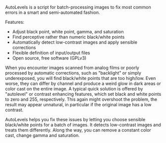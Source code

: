 AutoLevels is a script for batch-processing images to fix most common errors in a smart and semi-automated fashion.

Features:
- Adjust black point, white point, gamma, and saturation
- Find perceptive rather than numeric black/white points
- Automatically detect low-contrast images and apply sensible corrections
- Flexible definition of input/output files
- Open source, free software (GPLv3)

When you encounter images scanned from analog films or poorly processed by automatic corrections, such as "backlight" or simply underexposed, you will find black/white points that are too high/low. Even worse, they can differ by channel and produce a weird glow in dark areas or color cast on the entire image. A typical quick solution is offered by "autolevel" or contrast enhancing features, which set black and white points to zero and 255, respectively. This again might overshoot the problem, the result may appear unnatural, in particular if the original image has a low contrast.

AutoLevels helps you fix these issues by letting you choose sensible black/white points for a batch of images. It detects low-contrast images and treats them differently. Along the way, you can remove a constant color cast, change gamma and saturation.

